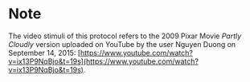 # Note

The video stimuli of this protocol refers to the 2009 Pixar Movie *Partly Cloudly* version uploaded on YouTube by the user Nguyen Duong on September 14, 2015: [https://www.youtube.com/watch?v=ix13P9NqBjo&t=19s](https://www.youtube.com/watch?v=ix13P9NqBjo&t=19s).

